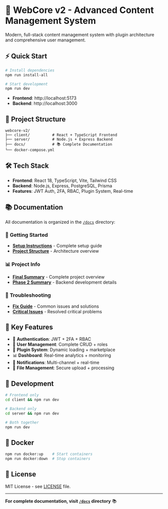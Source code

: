 # 🚀 WebCore v2 - Advanced Content Management System

Modern, full-stack content management system with plugin architecture and comprehensive user management.

## ⚡ **Quick Start**

```bash
# Install dependencies
npm run install-all

# Start development
npm run dev
```

- **Frontend**: http://localhost:5173
- **Backend**: http://localhost:3000

## 📁 **Project Structure**

```
webcore-v2/
├── client/          # React + TypeScript Frontend
├── server/          # Node.js + Express Backend  
├── docs/            # 📚 Complete Documentation
└── docker-compose.yml
```

## 🛠️ **Tech Stack**

- **Frontend**: React 18, TypeScript, Vite, Tailwind CSS
- **Backend**: Node.js, Express, PostgreSQL, Prisma
- **Features**: JWT Auth, 2FA, RBAC, Plugin System, Real-time

## 📚 **Documentation**

All documentation is organized in the [`/docs`](./docs/) directory:

### 🚀 **Getting Started**
- [**Setup Instructions**](./docs/SETUP_INSTRUCTIONS.md) - Complete setup guide
- [**Project Structure**](./docs/PROJECT_STRUCTURE.md) - Architecture overview

### 📊 **Project Info**
- [**Final Summary**](./docs/FINAL_PROJECT_SUMMARY.md) - Complete project overview
- [**Phase 2 Summary**](./docs/PHASE2_SUMMARY.md) - Backend development details

### 🔧 **Troubleshooting**
- [**Fix Guide**](./docs/SETUP_FIX_GUIDE.md) - Common issues and solutions
- [**Critical Issues**](./docs/CRITICAL_ISSUES_REPORT.md) - Resolved critical problems

## 🎯 **Key Features**

- 🔐 **Authentication**: JWT + 2FA + RBAC
- 👥 **User Management**: Complete CRUD + roles
- 🔌 **Plugin System**: Dynamic loading + marketplace
- 📊 **Dashboard**: Real-time analytics + monitoring
- 🔔 **Notifications**: Multi-channel + real-time
- 📁 **File Management**: Secure upload + processing

## 🚀 **Development**

```bash
# Frontend only
cd client && npm run dev

# Backend only  
cd server && npm run dev

# Both together
npm run dev
```

## 🐳 **Docker**

```bash
npm run docker:up    # Start containers
npm run docker:down  # Stop containers
```

## 📄 **License**

MIT License - see [LICENSE](LICENSE) file.

---

**For complete documentation, visit [`/docs`](./docs/) directory** 📚
